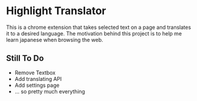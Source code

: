# Highlight Translator

This is a chrome extension that takes selected text on a page and translates it
to a desired language. The motivation behind this project is to help me
learn japanese when browsing the web.

## Still To Do
* Remove Textbox
* Add translating API
* Add settings page
* ... so pretty much everything
